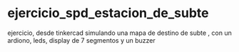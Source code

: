 # ejercicio_spd_estacion_de_subte
ejercicio, desde tinkercad  simulando una mapa de destino de subte , con un ardiono, leds, display de 7 segmentos y un buzzer
